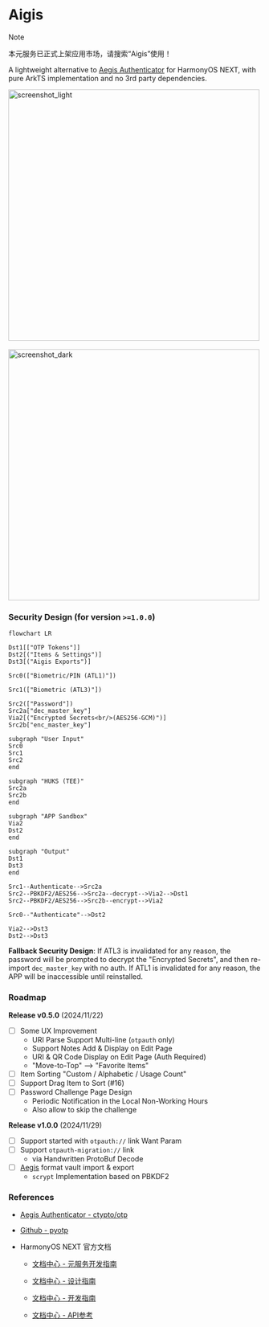 # Aigis

> [!NOTE]
> 本元服务已正式上架应用市场，请搜索“Aigis”使用！

A lightweight alternative to [Aegis Authenticator](https://github.com/beemdevelopment/Aegis) for HarmonyOS NEXT, with pure ArkTS implementation and no 3rd party dependencies.

<p float="left">
  <img height="500px" alt="screenshot_light" src="./docs/images/screenshot_light.jpg" />
  &nbsp;&nbsp;&nbsp;&nbsp;
  <img height="500px" alt="screenshot_dark" src="./docs/images/screenshot_dark.jpg" />
</p>

### Security Design (for version `>=1.0.0`)

```mermaid
flowchart LR

Dst1[["OTP Tokens"]]
Dst2[("Items & Settings")]
Dst3[("Aigis Exports")]

Src0(["Biometric/PIN (ATL1)"])

Src1(["Biometric (ATL3)"])

Src2(["Password"])
Src2a["dec_master_key"]
Via2[("Encrypted Secrets<br/>(AES256-GCM)")]
Src2b["enc_master_key"]

subgraph "User Input"
Src0
Src1
Src2
end

subgraph "HUKS (TEE)"
Src2a
Src2b
end

subgraph "APP Sandbox"
Via2
Dst2
end

subgraph "Output"
Dst1
Dst3
end

Src1--Authenticate-->Src2a
Src2--PBKDF2/AES256-->Src2a--decrypt-->Via2-->Dst1
Src2--PBKDF2/AES256-->Src2b--encrypt-->Via2

Src0--"Authenticate"-->Dst2

Via2-->Dst3
Dst2-->Dst3
```

**Fallback Security Design**: If ATL3 is invalidated for any reason, the password will be prompted to decrypt the "Encrypted Secrets", and then re-import `dec_master_key` with no auth. If ATL1 is invalidated for any reason, the APP will be inaccessible until reinstalled.

### Roadmap

**Release v0.5.0** (2024/11/22)

- [ ] Some UX Improvement
  - URI Parse Support Multi-line (`otpauth` only)
  - Support Notes Add & Display on Edit Page
  - URI & QR Code Display on Edit Page (Auth Required)
  - "Move-to-Top" --> "Favorite Items"
- [ ] Item Sorting "Custom / Alphabetic / Usage Count"
- [ ] Support Drag Item to Sort (#16)
- [ ] Password Challenge Page Design
  - Periodic Notification in the Local Non-Working Hours
  - Also allow to skip the challenge

**Release v1.0.0** (2024/11/29)

- [ ] Support started with `otpauth://` link Want Param
- [ ] Support `otpauth-migration://` link
  - via Handwritten ProtoBuf Decode
- [ ] [Aegis](https://github.com/beemdevelopment/Aegis) format vault import & export
  - `scrypt` Implementation based on PBKDF2


### References

- [Aegis Authenticator - ctypto/otp](https://github.com/beemdevelopment/Aegis/tree/master/app/src/main/java/com/beemdevelopment/aegis/crypto/otp)

- [Github - pyotp](https://github.com/pyauth/pyotp.git)

- HarmonyOS NEXT 官方文档
  
  - [文档中心 - 元服务开发指南](https://developer.huawei.com/consumer/cn/doc/atomic-guides-V5/atomic-service-V5)

  - [文档中心 - 设计指南](https://developer.huawei.com/consumer/cn/doc/design-guides/design-concepts-0000001795698445)

  - [文档中心 - 开发指南](https://developer.huawei.com/consumer/cn/doc/harmonyos-guides-V5/application-dev-guide-V5?catalogVersion=V5)

  - [文档中心 - API参考](https://developer.huawei.com/consumer/cn/doc/harmonyos-references-V5/development-intro-api-V5?catalogVersion=V5)
